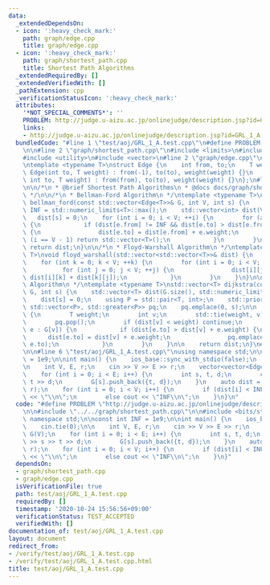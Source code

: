 ```yaml
---
data:
  _extendedDependsOn:
  - icon: ':heavy_check_mark:'
    path: graph/edge.cpp
    title: graph/edge.cpp
  - icon: ':heavy_check_mark:'
    path: graph/shortest_path.cpp
    title: Shortest Path Algorithms
  _extendedRequiredBy: []
  _extendedVerifiedWith: []
  _pathExtension: cpp
  _verificationStatusIcon: ':heavy_check_mark:'
  attributes:
    '*NOT_SPECIAL_COMMENTS*': ''
    PROBLEM: http://judge.u-aizu.ac.jp/onlinejudge/description.jsp?id=GRL_1_A
    links:
    - http://judge.u-aizu.ac.jp/onlinejudge/description.jsp?id=GRL_1_A
  bundledCode: "#line 1 \"test/aoj/GRL_1_A.test.cpp\"\n#define PROBLEM \"http://judge.u-aizu.ac.jp/onlinejudge/description.jsp?id=GRL_1_A\"\
    \n\n#line 2 \"graph/shortest_path.cpp\"\n#include <limits>\n#include <queue>\n\
    #include <utility>\n#include <vector>\n#line 2 \"graph/edge.cpp\"\n#include <bits/stdc++.h>\n\
    \ntemplate <typename T>\nstruct Edge {\n    int from, to;\n    T weight;\n   \
    \ Edge(int to, T weight) : from(-1), to(to), weight(weight) {}\n    Edge(int from,\
    \ int to, T weight) : from(from), to(to), weight(weight) {}\n};\n#line 7 \"graph/shortest_path.cpp\"\
    \n\n/*\n * @brief Shortest Path Algorithms\n * @docs docs/graph/shortest_path.md\n\
    \ */\n\n/*\n * Bellman-Ford Algorithm\n */\ntemplate <typename T>\nstd::vector<T>\
    \ bellman_ford(const std::vector<Edge<T>>& G, int V, int s) {\n    constexpr T\
    \ INF = std::numeric_limits<T>::max();\n    std::vector<int> dist(V, INF);\n \
    \   dist[s] = 0;\n    for (int i = 0; i < V; ++i) {\n        for (auto& e : G)\
    \ {\n            if (dist[e.from] != INF && dist[e.to] > dist[e.from] + e.weight)\
    \ {\n                dist[e.to] = dist[e.from] + e.weight;\n                if\
    \ (i == V - 1) return std::vector<T>();\n            }\n        }\n    }\n   \
    \ return dist;\n}\n\n/*\n * Floyd-Warshall Algorithm\n */\ntemplate <typename\
    \ T>\nvoid floyd_warshall(std::vector<std::vector<T>>& dist) {\n    int V = dist.size();\n\
    \    for (int k = 0; k < V; ++k) {\n        for (int i = 0; i < V; ++i) {\n  \
    \          for (int j = 0; j < V; ++j) {\n                dist[i][j] = std::min(dist[i][j],\
    \ dist[i][k] + dist[k][j]);\n            }\n        }\n    }\n}\n\n/*\n * Dijkstra's\
    \ Algorithm\n */\ntemplate <typename T>\nstd::vector<T> dijkstra(const std::vector<std::vector<Edge<T>>>&\
    \ G, int s) {\n    std::vector<T> dist(G.size(), std::numeric_limits<T>::max());\n\
    \    dist[s] = 0;\n    using P = std::pair<T, int>;\n    std::priority_queue<P,\
    \ std::vector<P>, std::greater<P>> pq;\n    pq.emplace(0, s);\n\n    while (!pq.empty())\
    \ {\n        T weight;\n        int v;\n        std::tie(weight, v) = pq.top();\n\
    \        pq.pop();\n        if (dist[v] < weight) continue;\n        for (auto&\
    \ e : G[v]) {\n            if (dist[e.to] > dist[v] + e.weight) {\n          \
    \      dist[e.to] = dist[v] + e.weight;\n                pq.emplace(dist[e.to],\
    \ e.to);\n            }\n        }\n    }\n\n    return dist;\n}\n#line 4 \"test/aoj/GRL_1_A.test.cpp\"\
    \n\n#line 6 \"test/aoj/GRL_1_A.test.cpp\"\nusing namespace std;\n\nconst int INF\
    \ = 1e9;\n\nint main() {\n    ios_base::sync_with_stdio(false);\n    cin.tie(0);\n\
    \n    int V, E, r;\n    cin >> V >> E >> r;\n    vector<vector<Edge<int>>> G(V);\n\
    \    for (int i = 0; i < E; i++) {\n        int s, t, d;\n        cin >> s >>\
    \ t >> d;\n        G[s].push_back({t, d});\n    }\n    auto dist = dijkstra(G,\
    \ r);\n    for (int i = 0; i < V; i++) {\n        if (dist[i] < INF) cout << dist[i]\
    \ << \"\\n\";\n        else cout << \"INF\\n\";\n    }\n}\n"
  code: "#define PROBLEM \"http://judge.u-aizu.ac.jp/onlinejudge/description.jsp?id=GRL_1_A\"\
    \n\n#include \"../../graph/shortest_path.cpp\"\n\n#include <bits/stdc++.h>\nusing\
    \ namespace std;\n\nconst int INF = 1e9;\n\nint main() {\n    ios_base::sync_with_stdio(false);\n\
    \    cin.tie(0);\n\n    int V, E, r;\n    cin >> V >> E >> r;\n    vector<vector<Edge<int>>>\
    \ G(V);\n    for (int i = 0; i < E; i++) {\n        int s, t, d;\n        cin\
    \ >> s >> t >> d;\n        G[s].push_back({t, d});\n    }\n    auto dist = dijkstra(G,\
    \ r);\n    for (int i = 0; i < V; i++) {\n        if (dist[i] < INF) cout << dist[i]\
    \ << \"\\n\";\n        else cout << \"INF\\n\";\n    }\n}"
  dependsOn:
  - graph/shortest_path.cpp
  - graph/edge.cpp
  isVerificationFile: true
  path: test/aoj/GRL_1_A.test.cpp
  requiredBy: []
  timestamp: '2020-10-24 15:56:56+09:00'
  verificationStatus: TEST_ACCEPTED
  verifiedWith: []
documentation_of: test/aoj/GRL_1_A.test.cpp
layout: document
redirect_from:
- /verify/test/aoj/GRL_1_A.test.cpp
- /verify/test/aoj/GRL_1_A.test.cpp.html
title: test/aoj/GRL_1_A.test.cpp
---
```

